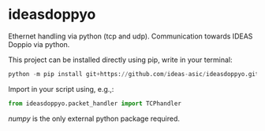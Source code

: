 # ideasdoppyo
Ethernet handling via python (tcp and udp). Communication towards IDEAS Doppio via python.

This project can be installed directly using pip, write in your terminal:
```python 
python -m pip install git+https://github.com/ideas-asic/ideasdoppyo.git
```
Import in your script using, e.g.,:
```python 
from ideasdoppyo.packet_handler import TCPhandler
```


_numpy_ is the only external python package required.
